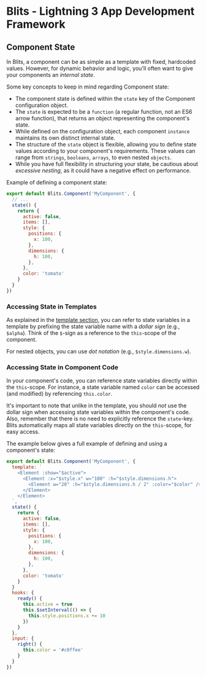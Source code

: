 # Blits - Lightning 3 App Development Framework

## Component State

In Blits, a component can be as simple as a template with fixed, hardcoded values. However, for dynamic behavior and logic, you'll often want to give your components an _internal state_.

Some key concepts to keep in mind regarding Component state:

- The component state is defined within the `state` key of the Component configuration object.
- The `state` is expected to be a `function` (a regular function, not an ES6 arrow function), that returns an object representing the component's state.
- While defined on the configuration object, each component `instance` maintains its own distinct internal state.
- The structure of the `state` object is flexible, allowing you to define state values according to your component's requirements. These values can range from `strings`, `booleans`, `arrays`, to even nested `objects`.
- While you have full flexibility in structuring your state, be cautious about _excessive nesting_, as it could have a negative effect on performance.


Example of defining a component state:

```js
export default Blits.Component('MyComponent', {
  // ...
  state() {
    return {
      active: false,
      items: [],
      style: {
        positions: {
          x: 100,
        },
        dimensions: {
          h: 100,
        },
      },
      color: 'tomato'
    }
  }
})
```

### Accessing State in Templates

As explained in the [template section](../essentials/template_syntax.md), you can refer to state variables in a template by prefixing the state variable name with a _dollar sign_ (e.g., `$alpha`). Think of the `$`-sign as a reference to the `this`-scope of the component.

For nested objects, you can use _dot notation_ (e.g., `$style.dimensions.w`).

### Accessing State in Component Code

In your component's code, you can reference state variables directly within the `this`-scope. For instance, a state variable named `color` can be accessed (and modified) by referencing `this.color`.

It's important to note that unlike in the template, you should _not_ use the dollar sign when accessing state variables within the component's code.
Also, remember that there is no need to explicitly reference the `state`-key. Blits automatically maps all state variables directly on the `this`-scope, for easy access.

The example below gives a full example of defining and using a component's state:

```js
export default Blits.Component('MyComponent', {
  template: `
    <Element :show="$active">
      <Element :x="$style.x" w="100" :h="$style.dimensions.h">
        <Element w="20" :h="$style.dimensions.h / 2" :color="$color" />
      </Element>
    </Element>
  `,
  state() {
    return {
      active: false,
      items: [],
      style: {
        positions: {
          x: 100,
        },
        dimensions: {
          h: 100,
        },
      },
      color: 'tomato'
    }
  }
  hooks: {
    ready() {
      this.active = true
      this.$setInterval(() => {
        this.style.positions.x += 10
      })
    }
  },
  input: {
    right() {
      this.color = '#c0ffee'
    }
  }
})
```
